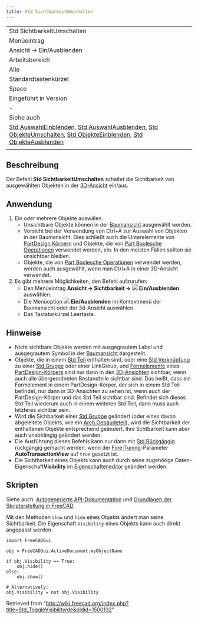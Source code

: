 ```yaml
---
title: Std SichtbarkeitUmschalten
---
```


|                                                                                                                                                                                                                                                                                                                                                           |
| --------------------------------------------------------------------------------------------------------------------------------------------------------------------------------------------------------------------------------------------------------------------------------------------------------------------------------------------------------- |
| Std SichtbarkeitUmschalten                                                                                                                                                                                                                                                                                                                                |
| Menüeintrag                                                                                                                                                                                                                                                                                                                                               |
| Ansicht → Ein/Ausblenden                                                                                                                                                                                                                                                                                                                                  |
| Arbeitsbereich                                                                                                                                                                                                                                                                                                                                            |
| Alle                                                                                                                                                                                                                                                                                                                                                      |
| Standardtastenkürzel                                                                                                                                                                                                                                                                                                                                      |
| Space                                                                                                                                                                                                                                                                                                                                                     |
| Eingeführt in Version                                                                                                                                                                                                                                                                                                                                     |
| -                                                                                                                                                                                                                                                                                                                                                         |
| Siehe auch                                                                                                                                                                                                                                                                                                                                                |
| [Std AuswahlEinblenden](/Std_ShowSelection/de "Std ShowSelection/de"), [Std AuswahlAusblenden](/Std_HideSelection/de "Std HideSelection/de"), [Std ObjekteUmschalten](/Std_ToggleObjects/de "Std ToggleObjects/de"), [Std ObjekteEinblenden](/Std_ShowObjects/de "Std ShowObjects/de"), [Std ObjekteAusblenden](/Std_HideObjects/de "Std HideObjects/de") |
|                                                                                                                                                                                                                                                                                                                                                           |

## Beschreibung

Der Befehl **Std SichtbarkeitUmschalten** schaltet die Sichtbarkeit von ausgewählten Objekten in der [3D-Ansicht](/3D_view/de "3D view/de") ein/aus.

## Anwendung

1. Ein oder mehrere Objekte auswälen.
   - Unsichtbare Objekte können in der [Baumansicht](/Tree_view/de "Tree view/de") ausgewählt werden.
   - Vorsicht bei der Verwendung von Ctrl+A zur Auswahl von Objekten in der Baumansicht. Dies schließt auch die Unterelemente von [PartDesign Körpern](/PartDesign_Body/de "PartDesign Body/de") und Objekte, die von [Part Boolesche Operationen](/Part_Boolean/de "Part Boolean/de") verwendet werden, ein. In den meisten Fällen sollten sie unsichtbar bleiben.
   - Objekte, die von [Part Boolesche Operationen](/Part_Boolean/de "Part Boolean/de") verwendet werden, werden auch ausgewählt, wenn man Ctrl+A in einer 3D-Ansicht verwendet.
2. Es gibt mehrere Möglichkeiten, den Befehl aufzurufen:
   - Den Menüeintrag **Ansicht → Sichtbarkeit → ![](/images/Std_ToggleVisibility.svg) Ein/Ausblenden** auswählen.
   - Die Menüoption **![](/images/Std_ToggleVisibility.svg) Ein/Ausblenden** im Kontextmenü der Baumansicht oder der 3d-Ansicht auswählen.
   - Das Tastaturkürzel Leertaste.

## Hinweise

- Nicht sichtbare Objekte werden mit ausgegrautem Label und ausgegrautem Symbol in der [Baumansicht](/Tree_view/de "Tree view/de") dargestellt.
- Objekte, die in einem [Std Teil](/Std_Part/de "Std Part/de") enthalten sind, oder eine [Std Verknüpfung](/Std_LinkMake/de "Std LinkMake/de") zu einer [Std Gruppe](/Std_Group/de "Std Group/de") oder einer LinkGroup, und [Formelemente](/PartDesign_Feature/de "PartDesign Feature/de") eines [PartDesign-Körpers](/PartDesign_Body/de "PartDesign Body/de") sind nur dann in den [3D-Ansichten](/3D_view/de "3D view/de") sichtbar, wenn auch alle übergeordneten Bestandteile sichtbar sind. Das heißt, dass ein Formelement in einem PartDesign-Körper, der sich in einem Std Teil befindet, nur dann in 3D-Ansichten zu sehen ist, wenn auch der PartDesign-Körper und das Std Teil sichtbar sind. Befindet sich dieses Std Teil wiederum auch in einem weiteren Std Teil, dann muss auch letzteres sichtbar sein.
- Wird die Sichbarkeit einer [Std Gruppe](/Std_Group/de "Std Group/de") geändert (oder eines davon abgeleitete Objekts, wie ein [Arch Gebäudeteil](/Arch_BuildingPart/de "Arch BuildingPart/de")), wird die Sichtbarkeit der enthaltenen Objekte entsprechend geändert. Ihre Schtbarkeit kann aber auch unabhängig geändert werden.
- Die Ausführung dieses Befehls kann nur dann mit [Std Rückgängig](/Std_Undo/de "Std Undo/de") rückgängig gemacht werden, wenn der [Fine-Tuning](/Fine-tuning/de "Fine-tuning/de")-Parameter **AutoTransactionView** auf `true` gesetzt ist.
- Die Sichtbarkeit eines Objekts kann auch durch seine zugehörige Daten-Eigenschaft**Visibility** im [Eigenschafteneditor](/Property_editor/de "Property editor/de") geändert werden.

## Skripten

Siehe auch: [Autogenerierte API-Dokumentation](https://freecad.github.io/SourceDoc/) und [Grundlagen der Skripterstellung in FreeCAD](/FreeCAD_Scripting_Basics/de "FreeCAD Scripting Basics/de").

Mit den Methoden `show` und `hide` eines Objekts ändert man seine Sichtbarkeit. Die Eigenschaft `Visibility` eines Objekts kann auch direkt angepasst werden.

```
import FreeCADGui

obj = FreeCADGui.ActiveDocument.myObjectName

if obj.Visibility == True:
    obj.hide()
else:
    obj.show()

# Alternatively:
obj.Visibility = not obj.Visibility

```

Retrieved from "<http://wiki.freecad.org/index.php?title=Std_ToggleVisibility/de&oldid=1500132>"
